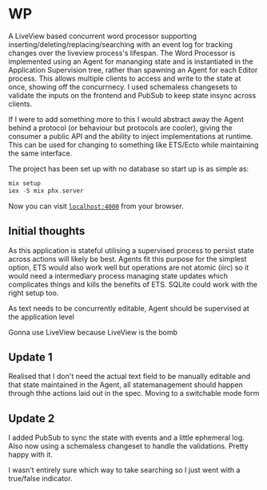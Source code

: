 # WP

A LiveView based concurrent word processor supporting inserting/deleting/replacing/searching
with an event log for tracking changes over the liveview process's lifespan. 
The Word Processor is implemented using an Agent for mananging state and is
instantiated in the Application Supervision tree, rather than spawning an Agent
for each Editor process. This allows multiple clients to access and write to the
state at once, showing off the concurrnecy. I used schemaless changesets to validate
the inputs on the frontend and PubSub to keep state insync across clients.

If I were to add something more to this I would abstract away the Agent behind a
protocol (or behaviour but protocols are cooler), giving the consumer a public 
API and the ability to inject implementations at runtime. This can be used for 
changing to something like ETS/Ecto while maintaining the same interface.

The project has been set up with no database so start up is as simple as:

```elixir
mix setup
iex -S mix phx.server
```

Now you can visit [`localhost:4000`](http://localhost:4000) from your browser.

## Initial thoughts

As this application is stateful utilising a supervised process to persist state 
across actions will likely be best. Agents fit this purpose for the simplest option,
ETS would also work well but operations are not atomic (iirc) so it would need 
a intermediary process managing state updates which complicates things and kills
the benefits of ETS. SQLite could work with the right setup too.

As text needs to be concurrently editable, Agent should be supervised at the 
application level

Gonna use LiveView because LiveView is the bomb

## Update 1

Realised that I don't need the actual text field to be manually editable and that 
state maintained in the Agent, all statemanagement should happen through thhe actions 
laid out in the spec. Moving to a switchable mode form

## Update 2

I added PubSub to sync the state with events and a little ephemeral log. Also
now using a schemaless changeset to handle the validations. Pretty happy with it.

I wasn't entirely sure which way to take searching so I just went with a true/false
indicator.
